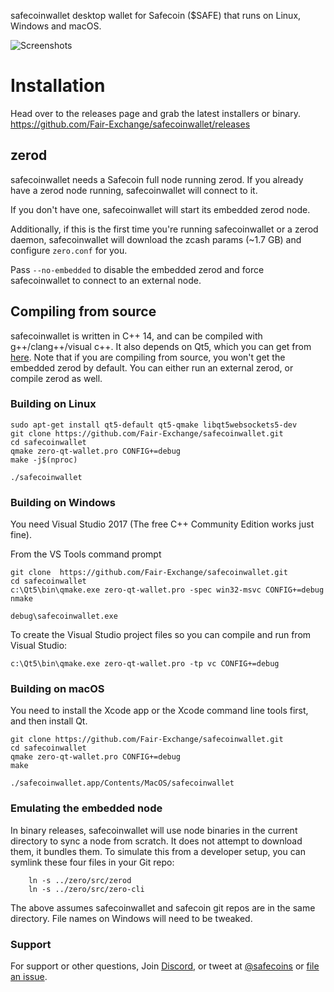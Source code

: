 safecoinwallet desktop wallet for Safecoin ($SAFE) that runs on Linux, Windows and macOS.


![Screenshots](safecoinwallet.png?raw=true)
# Installation

Head over to the releases page and grab the latest installers or binary. https://github.com/Fair-Exchange/safecoinwallet/releases

## zerod
safecoinwallet needs a Safecoin full node running zerod. If you already have a zerod node running, safecoinwallet will connect to it. 

If you don't have one, safecoinwallet will start its embedded zerod node. 

Additionally, if this is the first time you're running safecoinwallet or a zerod daemon, safecoinwallet will download the zcash params (~1.7 GB) and configure `zero.conf` for you. 

Pass `--no-embedded` to disable the embedded zerod and force safecoinwallet to connect to an external node.

## Compiling from source
safecoinwallet is written in C++ 14, and can be compiled with g++/clang++/visual c++. It also depends on Qt5, which you can get from [here](https://www.qt.io/download). Note that if you are compiling from source, you won't get the embedded zerod by default. You can either run an external zerod, or compile zerod as well. 


### Building on Linux

```
sudo apt-get install qt5-default qt5-qmake libqt5websockets5-dev
git clone https://github.com/Fair-Exchange/safecoinwallet.git
cd safecoinwallet
qmake zero-qt-wallet.pro CONFIG+=debug
make -j$(nproc)

./safecoinwallet
```

### Building on Windows
You need Visual Studio 2017 (The free C++ Community Edition works just fine). 

From the VS Tools command prompt
```
git clone  https://github.com/Fair-Exchange/safecoinwallet.git
cd safecoinwallet
c:\Qt5\bin\qmake.exe zero-qt-wallet.pro -spec win32-msvc CONFIG+=debug
nmake

debug\safecoinwallet.exe
```

To create the Visual Studio project files so you can compile and run from Visual Studio:
```
c:\Qt5\bin\qmake.exe zero-qt-wallet.pro -tp vc CONFIG+=debug
```

### Building on macOS
You need to install the Xcode app or the Xcode command line tools first, and then install Qt. 

```
git clone https://github.com/Fair-Exchange/safecoinwallet.git
cd safecoinwallet
qmake zero-qt-wallet.pro CONFIG+=debug
make

./safecoinwallet.app/Contents/MacOS/safecoinwallet
```

### Emulating the embedded node

In binary releases, safecoinwallet will use node binaries in the current directory to sync a node from scratch.
It does not attempt to download them, it bundles them. To simulate this from a developer setup, you can symlink
these four files in your Git repo:

```
    ln -s ../zero/src/zerod
    ln -s ../zero/src/zero-cli
```

The above assumes safecoinwallet and safecoin git repos are in the same directory. File names on Windows will need to be tweaked.

### Support

For support or other questions, Join [Discord](https://discordapp.com/invite/vQgYGJz), or tweet at [@safecoins](https://twitter.com/safecoins) or [file an issue](https://github.com/Fair-Exchange/safecoinwallet/issues).

